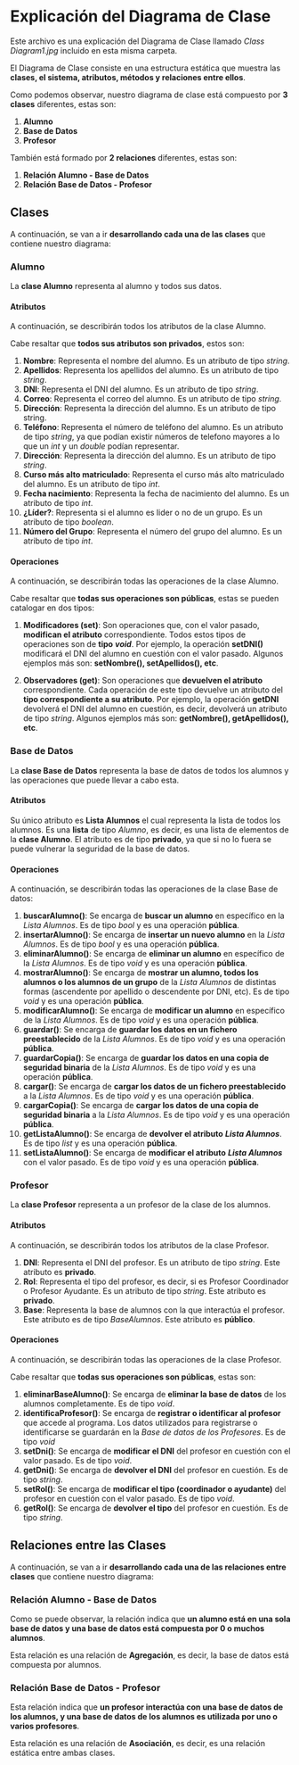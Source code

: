 # Explicación del Diagrama de Clase
Este archivo es una explicación del Diagrama de Clase llamado *Class Diagram1.jpg* incluido en esta misma carpeta.

El Diagrama de Clase consiste en una estructura estática que muestra las **clases, el sistema, atributos, métodos y relaciones entre ellos**.

Como podemos observar, nuestro diagrama de clase está compuesto por **3 clases** diferentes, estas son:
1. **Alumno**
2. **Base de Datos**
3. **Profesor**

También está formado por **2 relaciones** diferentes, estas son:
1. **Relación Alumno - Base de Datos**
2. **Relación Base de Datos - Profesor**
## Clases
A continuación, se van a ir **desarrollando cada una de las clases** que contiene nuestro diagrama:
### Alumno
La **clase Alumno** representa al alumno y todos sus datos.
#### Atributos
A continuación, se describirán todos los atributos de la clase Alumno.

Cabe resaltar que **todos sus atributos son privados**, estos son:
1. **Nombre**: Representa el nombre del alumno. Es un atributo de tipo *string*.
2. **Apellidos**: Representa los apellidos del alumno. Es un atributo de tipo *string*.
3. **DNI**: Representa el DNI del alumno. Es un atributo de tipo *string*.
4. **Correo**: Representa el correo del alumno. Es un atributo de tipo *string*.
5. **Dirección**: Representa la dirección del alumno. Es un atributo de tipo string.
6. **Teléfono**: Representa el número de teléfono del alumno. Es un atributo de tipo *string*, ya que podían existir números de telefono mayores a lo que un *int* y un *double* podían representar.
7. **Dirección**: Representa la dirección del alumno. Es un atributo de tipo *string*.
8. **Curso más alto matriculado**: Representa el curso más alto matriculado del alumno. Es un atributo de tipo *int*.
9. **Fecha nacimiento**: Representa la fecha de nacimiento del alumno. Es un atributo de tipo *int*.
10. **¿Líder?**: Representa si el alumno es lider o no de un grupo. Es un atributo de tipo *boolean*.
11. **Número del Grupo**: Representa el número del grupo del alumno. Es un atributo de tipo *int*.

#### Operaciones
A continuación, se describirán todas las operaciones de la clase Alumno.


Cabe resaltar que **todas sus operaciones son públicas**, estas se pueden catalogar en dos tipos:
1. **Modificadores (set)**:
Son operaciones que, con el valor pasado, **modifican el atributo** correspondiente.
Todos estos tipos de operaciones son de **tipo** ***void***.
Por ejemplo, la operación **setDNI()** modificará el DNI del alumno en cuestión con el valor pasado.
Algunos ejemplos más son: **setNombre(), setApellidos(), etc**.

2. **Observadores (get)**:
Son operaciones que **devuelven el atributo** correspondiente.
Cada operación de este tipo devuelve un atributo del **tipo correspondiente a su atributo**.
Por ejemplo, la operación **getDNI** devolverá el DNI del alumno en cuestión, es decir, devolverá un atributo de tipo *string*.
Algunos ejemplos más son: **getNombre(), getApellidos(), etc**.
### Base de Datos
La **clase Base de Datos** representa la base de datos de todos los alumnos y las operaciones que puede llevar a cabo esta.
#### Atributos
Su único atributo es **Lista Alumnos** el cual representa la lista de todos los alumnos. Es una **lista** de tipo *Alumno*, es decir, es una lista de elementos de la **clase Alumno**. El atributo es de tipo **privado**, ya que si no lo fuera se puede vulnerar la seguridad de la base de datos.
#### Operaciones
A continuación, se describirán todas las operaciones de la clase Base de datos:
1. **buscarAlumno()**: Se encarga de **buscar un alumno** en específico en la *Lista Alumnos*. Es de tipo *bool* y es una operación **pública**.
2. **insertarAlumno()**: Se encarga de **insertar un nuevo alumno** en la *Lista Alumnos*. Es de tipo *bool* y es una operación **pública**.
3. **eliminarAlumno()**: Se encarga de **eliminar un alumno** en específico de la *Lista Alumnos*. Es de tipo *void* y es una operación **pública**.
4. **mostrarAlumno()**: Se encarga de **mostrar un alumno, todos los alumnos o los alumnos de un grupo** de la *Lista Alumnos* de distintas formas (ascendente por apellido o descendente por DNI, etc). Es de tipo *void* y es una operación **pública**.
5. **modificarAlumno()**: Se encarga de **modificar un alumno** en específico de la *Lista Alumnos*. Es de tipo *void* y es una operación **pública**.
6. **guardar()**: Se encarga de **guardar los datos en un fichero preestablecido** de la *Lista Alumnos*. Es de tipo *void* y es una operación **pública**.
7. **guardarCopia()**: Se encarga de **guardar los datos en una copia de seguridad binaria** de la *Lista Alumnos*. Es de tipo *void* y es una operación **pública**.
8. **cargar()**: Se encarga de **cargar los datos de un fichero preestablecido** a la *Lista Alumnos*. Es de tipo *void* y es una operación **pública**.
9. **cargarCopia()**: Se encarga de **cargar los datos de una copia de seguridad binaria** a la *Lista Alumnos*. Es de tipo *void* y es una operación **pública**.
10. **getListaAlumno()**: Se encarga de **devolver el atributo** ***Lista Alumnos***. Es de tipo *list<Alumno>* y es una operación **pública**.
11. **setListaAlumno()**: Se encarga de **modificar el atributo** ***Lista Alumnos*** con el valor pasado. Es de tipo *void* y es una operación **pública**.
### Profesor
La **clase Profesor** representa a un profesor de la clase de los alumnos.
#### Atributos
A continuación, se describirán todos los atributos de la clase Profesor.

1. **DNI**: Representa el DNI del profesor. Es un atributo de tipo *string*. Este atributo es **privado**.
2. **Rol**: Representa el tipo del profesor, es decir, si es Profesor Coordinador o Profesor Ayudante. Es un atributo de tipo *string*. Este atributo es **privado**.
3. **Base**: Representa la base de alumnos con la que interactúa el profesor. Este atributo es de tipo *BaseAlumnos*. Este atributo es **público**.
#### Operaciones
A continuación, se describirán todas las operaciones de la clase Profesor.

Cabe resaltar que **todas sus operaciones son públicas**, estas son:
1. **eliminarBaseAlumno()**: Se encarga de **eliminar la base de datos** de los alumnos completamente. Es de tipo *void*.
2. **identificaProfesor()**: Se encarga de **registrar o identificar al profesor** que accede al programa. Los datos utilizados para registrarse o identificarse se guardarán en la *Base de datos de los Profesores*. Es de tipo *void*
3. **setDni()**: Se encarga de **modificar el DNI** del profesor en cuestión con el valor pasado. Es de tipo *void*.
4. **getDni()**: Se encarga de **devolver el DNI** del profesor en cuestión. Es de tipo *string*.
5. **setRol()**: Se encarga de **modificar el tipo (coordinador o ayudante)** del profesor en cuestión con el valor pasado. Es de tipo *void*.
6. **getRol()**: Se encarga de **devolver el tipo** del profesor en cuestión. Es de tipo *string*.
## Relaciones entre las Clases
A continuación, se van a ir **desarrollando cada una de las relaciones entre clases** que contiene nuestro diagrama:
### Relación Alumno - Base de Datos
Como se puede observar, la relación indica que **un alumno está en una sola base de datos y una base de datos está compuesta por 0 o muchos alumnos**.

Esta relación es una relación de **Agregación**, es decir, la base de datos está compuesta por alumnos.
### Relación Base de Datos - Profesor
Esta relación indica que **un profesor interactúa con una base de datos de los alumnos, y una base de datos de los alumnos es utilizada por uno o varios profesores**.

Esta relación es una relación de **Asociación**, es decir, es una relación estática entre ambas clases.
